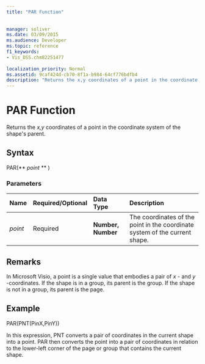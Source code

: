 ```yaml
---
title: "PAR Function"
 
 
manager: soliver
ms.date: 03/09/2015
ms.audience: Developer
ms.topic: reference
f1_keywords:
- Vis_DSS.chm82251477
 
localization_priority: Normal
ms.assetid: 9caf424d-cb70-8f1a-b984-64cf776bdfb4
description: "Returns the x,y coordinates of a point in the coordinate system of the shape's parent."
---
```


# PAR Function

Returns the  _x,y_ coordinates of a point in the coordinate system of the shape's parent. 
  
## Syntax

PAR(** *point* ** ) 
  
### Parameters

|**Name**|**Required/Optional**|**Data Type**|**Description**|
|:-----|:-----|:-----|:-----|
| _point_ <br/> |Required  <br/> |**Number, Number** <br/> |The coordinates of the point in the coordinate system of the current shape.  <br/> |
   
## Remarks

In Microsoft Visio, a point is a single value that embodies a pair of  *x*  - and  *y*  -coordinates. If the shape is in a group, its parent is the group. If the shape is not in a group, its parent is the page. 
  
## Example

PAR(PNT(PinX,PinY)) 
  
In this expression, PNT converts a pair of coordinates in the current shape into a point. PAR then converts the point into a pair of coordinates in relation to the lower-left corner of the page or group that contains the current shape. 
  

